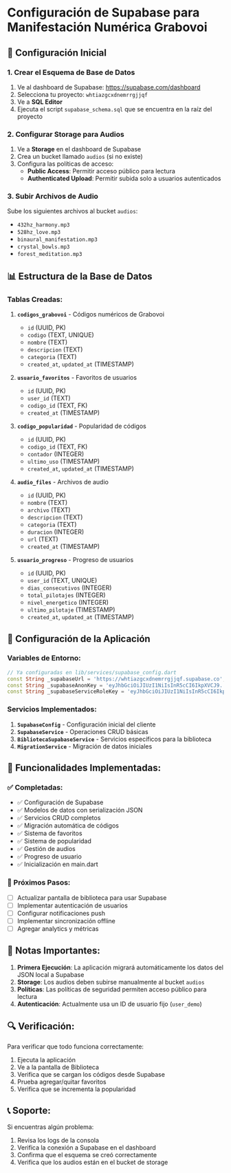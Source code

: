 # Configuración de Supabase para Manifestación Numérica Grabovoi

## 🚀 Configuración Inicial

### 1. Crear el Esquema de Base de Datos

1. Ve al dashboard de Supabase: https://supabase.com/dashboard
2. Selecciona tu proyecto: `whtiazgcxdnemrrgjjqf`
3. Ve a **SQL Editor**
4. Ejecuta el script `supabase_schema.sql` que se encuentra en la raíz del proyecto

### 2. Configurar Storage para Audios

1. Ve a **Storage** en el dashboard de Supabase
2. Crea un bucket llamado `audios` (si no existe)
3. Configura las políticas de acceso:
   - **Public Access**: Permitir acceso público para lectura
   - **Authenticated Upload**: Permitir subida solo a usuarios autenticados

### 3. Subir Archivos de Audio

Sube los siguientes archivos al bucket `audios`:
- `432hz_harmony.mp3`
- `528hz_love.mp3`
- `binaural_manifestation.mp3`
- `crystal_bowls.mp3`
- `forest_meditation.mp3`

## 📊 Estructura de la Base de Datos

### Tablas Creadas:

1. **`codigos_grabovoi`** - Códigos numéricos de Grabovoi
   - `id` (UUID, PK)
   - `codigo` (TEXT, UNIQUE)
   - `nombre` (TEXT)
   - `descripcion` (TEXT)
   - `categoria` (TEXT)
   - `created_at`, `updated_at` (TIMESTAMP)

2. **`usuario_favoritos`** - Favoritos de usuarios
   - `id` (UUID, PK)
   - `user_id` (TEXT)
   - `codigo_id` (TEXT, FK)
   - `created_at` (TIMESTAMP)

3. **`codigo_popularidad`** - Popularidad de códigos
   - `id` (UUID, PK)
   - `codigo_id` (TEXT, FK)
   - `contador` (INTEGER)
   - `ultimo_uso` (TIMESTAMP)
   - `created_at`, `updated_at` (TIMESTAMP)

4. **`audio_files`** - Archivos de audio
   - `id` (UUID, PK)
   - `nombre` (TEXT)
   - `archivo` (TEXT)
   - `descripcion` (TEXT)
   - `categoria` (TEXT)
   - `duracion` (INTEGER)
   - `url` (TEXT)
   - `created_at` (TIMESTAMP)

5. **`usuario_progreso`** - Progreso de usuarios
   - `id` (UUID, PK)
   - `user_id` (TEXT, UNIQUE)
   - `dias_consecutivos` (INTEGER)
   - `total_pilotajes` (INTEGER)
   - `nivel_energetico` (INTEGER)
   - `ultimo_pilotaje` (TIMESTAMP)
   - `created_at`, `updated_at` (TIMESTAMP)

## 🔧 Configuración de la Aplicación

### Variables de Entorno:

```dart
// Ya configuradas en lib/services/supabase_config.dart
const String _supabaseUrl = 'https://whtiazgcxdnemrrgjjqf.supabase.co';
const String _supabaseAnonKey = 'eyJhbGciOiJIUzI1NiIsInR5cCI6IkpXVCJ9...';
const String _supabaseServiceRoleKey = 'eyJhbGciOiJIUzI1NiIsInR5cCI6IkpXVCJ9...';
```

### Servicios Implementados:

1. **`SupabaseConfig`** - Configuración inicial del cliente
2. **`SupabaseService`** - Operaciones CRUD básicas
3. **`BibliotecaSupabaseService`** - Servicios específicos para la biblioteca
4. **`MigrationService`** - Migración de datos iniciales

## 📱 Funcionalidades Implementadas:

### ✅ Completadas:
- ✅ Configuración de Supabase
- ✅ Modelos de datos con serialización JSON
- ✅ Servicios CRUD completos
- ✅ Migración automática de códigos
- ✅ Sistema de favoritos
- ✅ Sistema de popularidad
- ✅ Gestión de audios
- ✅ Progreso de usuario
- ✅ Inicialización en main.dart

### 🔄 Próximos Pasos:
- [ ] Actualizar pantalla de biblioteca para usar Supabase
- [ ] Implementar autenticación de usuarios
- [ ] Configurar notificaciones push
- [ ] Implementar sincronización offline
- [ ] Agregar analytics y métricas

## 🚨 Notas Importantes:

1. **Primera Ejecución**: La aplicación migrará automáticamente los datos del JSON local a Supabase
2. **Storage**: Los audios deben subirse manualmente al bucket `audios`
3. **Políticas**: Las políticas de seguridad permiten acceso público para lectura
4. **Autenticación**: Actualmente usa un ID de usuario fijo (`user_demo`)

## 🔍 Verificación:

Para verificar que todo funciona correctamente:

1. Ejecuta la aplicación
2. Ve a la pantalla de Biblioteca
3. Verifica que se cargan los códigos desde Supabase
4. Prueba agregar/quitar favoritos
5. Verifica que se incrementa la popularidad

## 📞 Soporte:

Si encuentras algún problema:
1. Revisa los logs de la consola
2. Verifica la conexión a Supabase en el dashboard
3. Confirma que el esquema se creó correctamente
4. Verifica que los audios están en el bucket de storage
